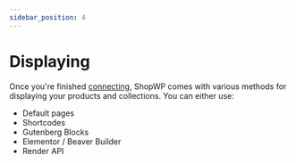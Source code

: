 ```yaml
---
sidebar_position: 4
---
```


# Displaying

Once you're finished [connecting](/getting-started/connecting), ShopWP comes with various methods for displaying your products and collections. You can either use:
- Default pages
- Shortcodes
- Gutenberg Blocks
- Elementor / Beaver Builder
- Render API